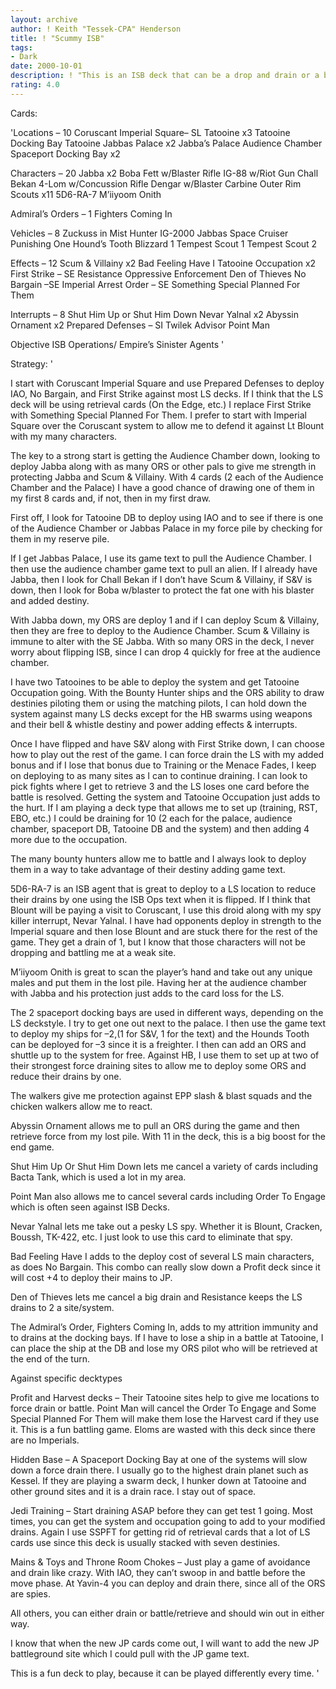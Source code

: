 ```yaml
---
layout: archive
author: ! Keith "Tessek-CPA" Henderson
title: ! "Scummy ISB"
tags:
- Dark
date: 2000-10-01
description: ! "This is an ISB deck that can be a drop and drain or a battle and retrieval deck that can match up with all deck types."
rating: 4.0
---
```

Cards: 

'Locations &#8211; 10
Coruscant Imperial Square&#8211; SL
Tatooine x3
Tatooine Docking Bay
Tatooine Jabbas Palace x2
Jabba&#8217;s Palace Audience Chamber
Spaceport Docking Bay x2

Characters &#8211; 20
Jabba x2
Boba Fett w/Blaster Rifle
IG-88 w/Riot Gun
Chall Bekan
4-Lom w/Concussion Rifle
Dengar w/Blaster Carbine
Outer Rim Scouts x11
5D6-RA-7
M&#8217;iiyoom Onith

Admiral&#8217;s Orders &#8211; 1
Fighters Coming In

Vehicles &#8211; 8
Zuckuss in Mist Hunter
IG-2000
Jabbas Space Cruiser
Punishing One
Hound&#8217;s Tooth
Blizzard 1
Tempest Scout 1
Tempest Scout 2

Effects &#8211; 12
Scum & Villainy x2
Bad Feeling Have I
Tatooine Occupation x2
First Strike &#8211; SE
Resistance
Oppressive Enforcement
Den of Thieves
No Bargain &#8211;SE
Imperial Arrest Order &#8211; SE
Something Special Planned For Them

Interrupts &#8211; 8
Shut Him Up or Shut Him Down
Nevar Yalnal x2
Abyssin Ornament x2
Prepared Defenses &#8211; SI
Twilek Advisor
Point Man

Objective ISB Operations/ Empire&#8217;s Sinister Agents
'

Strategy: '

I start with Coruscant Imperial Square and use Prepared Defenses to deploy IAO, No Bargain, and First Strike against most LS decks.  If I think that the LS deck will be using retrieval cards (On the Edge, etc.) I replace First Strike with Something Special Planned For Them.  I prefer to start with Imperial Square over the Coruscant system to allow me to defend it against Lt Blount with my many characters.

The key to a strong start is getting the Audience Chamber down, looking to deploy Jabba along with as many ORS or other pals to give me strength in protecting Jabba and Scum & Villainy. With 4 cards (2 each of the Audience Chamber and the Palace) I have a good chance of drawing one of them in my first 8 cards and, if not, then in my first draw.

First off, I look for Tatooine DB to deploy using IAO and to see if there is one of the Audience Chamber or Jabbas Palace in my force pile by checking for them in my reserve pile.

If I get Jabbas Palace, I use its game text to pull the Audience Chamber. I then use the audience chamber game text to pull an alien. If I already have Jabba, then I look for Chall Bekan if I don&#8217;t have Scum & Villainy, if S&V is down, then I look for Boba w/blaster to protect the fat one with his blaster and added destiny.

With Jabba down, my ORS are deploy 1 and if I can deploy Scum & Villainy, then they are free to deploy to the Audience Chamber. Scum & Villainy is immune to alter with the SE Jabba. With so many ORS in the deck, I never worry about flipping ISB, since I can drop 4 quickly for free at the audience chamber.

I have two Tatooines to be able to deploy the system and get Tatooine Occupation going. With the Bounty Hunter ships and the ORS ability to draw destinies piloting them or using the matching pilots, I can hold down the system against many LS decks except for the HB swarms using weapons and their bell & whistle destiny and power adding effects & interrupts.

Once I have flipped and have S&V along with First Strike down, I can choose how to play out the rest of the game.  I can force drain the LS with my added bonus and if I lose that bonus due to Training or the Menace Fades, I keep on deploying to as many sites as I can to continue draining. I can look to pick fights where I get to retrieve 3 and the LS loses one card before the battle is resolved.  Getting the system and Tatooine Occupation just adds to the hurt.  If I am playing a deck type that allows me to set up (training, RST, EBO, etc.)	I could be draining for 10 (2 each for the palace, audience chamber, spaceport DB, Tatooine DB and the system) and then adding 4 more due to the occupation.

The many bounty hunters allow me to battle and I always look to deploy them in a way to take advantage of their destiny adding game text.

5D6-RA-7 is an ISB agent that is great to deploy to a LS location to reduce their drains by one using the ISB Ops text when it is flipped. If I think that Blount will be paying a visit to Coruscant, I use this droid along with my spy killer interrupt, Nevar Yalnal. I have had opponents deploy in strength to the Imperial square and then lose Blount and are stuck there for the rest of the game. They get a drain of 1, but I know that those characters will not be dropping and battling me at a weak site.

M&#8217;iiyoom Onith is great to scan the player&#8217;s hand and take out any unique males and put them in the lost pile. Having her at the audience chamber with Jabba and his protection just adds to the card loss for the LS.

The 2 spaceport docking bays are used in different ways, depending on the LS deckstyle. I try to get one out next to the palace. I then use the game text to deploy my ships for &#8211;2,(1 for S&V, 1 for the text) and the Hounds Tooth can be deployed for &#8211;3 since it is a freighter. I then can add an ORS and shuttle up to the system for free. Against HB, I use them to set up at two of their strongest force draining sites to allow me to deploy some ORS and reduce their drains by one.

The walkers give me protection against EPP slash & blast squads and the chicken walkers allow me to react.

Abyssin Ornament allows me to pull an ORS during the game and then retrieve force from my lost	pile. With 11 in the deck, this is a big boost for the end game.

Shut Him Up Or Shut Him Down lets me cancel a variety of cards including Bacta Tank, which is used a lot in my area.

Point Man also allows me to cancel several cards including Order To Engage which is often seen against ISB Decks.

Nevar Yalnal lets me take out a pesky LS spy. Whether it is Blount, Cracken, Boussh, TK-422, etc. I just look to use this card to eliminate that spy.

Bad Feeling Have I adds to the deploy cost of several LS main characters, as does No Bargain. This combo can really slow down a Profit deck since it will cost +4 to deploy their mains to JP.

Den of Thieves lets me cancel a big drain and Resistance keeps the LS drains to 2 a site/system.

The Admiral&#8217;s Order, Fighters Coming In, adds to my attrition immunity and  to drains at the docking bays. If I have to lose a ship in a battle at Tatooine, I can place the ship at the DB and lose my ORS pilot who will be retrieved at the end of the turn.

Against specific decktypes

Profit and Harvest decks &#8211; Their Tatooine sites help to give me locations to force drain or battle. Point Man will cancel the Order To Engage and Some Special Planned For Them will make them lose the Harvest card if they use it. This is a fun battling game. Eloms are wasted with this deck since there are no Imperials.

Hidden Base &#8211; A Spaceport Docking Bay at one of the systems will slow down a force drain there. I usually go to the highest drain planet such as Kessel. If they are playing a swarm deck, I hunker down at Tatooine and other ground sites and it is a drain race. I stay out of space.

Jedi Training &#8211; Start draining ASAP before they can get test 1 going. Most times, you can get the system and occupation going to add to your modified drains. Again I use SSPFT for getting rid of retrieval cards that a lot of LS cards use since this deck is usually stacked with seven destinies.

Mains & Toys and Throne Room Chokes &#8211; Just play a game of avoidance and drain like crazy. With IAO, they can&#8217;t	swoop in and battle before the move phase. At Yavin-4 you can deploy and drain there, since all of the ORS are spies.

All others, you can either drain or battle/retrieve and should win out in either way.

I know that when the new JP cards come out, I will want to add the new JP battleground site which I could pull with the JP game text.

This is a fun deck to play, because it can be played differently every time.
'